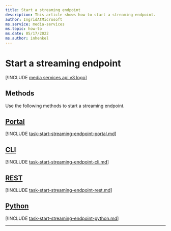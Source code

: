 ```yaml
---
title: Start a streaming endpoint
description: This article shows how to start a streaming endpoint.
author: IngridAtMicrosoft
ms.service: media-services
ms.topic: how-to
ms.date: 05/17/2022
ms.author: inhenkel
---
```


# Start a streaming endpoint

[!INCLUDE [media services api v3 logo](./includes/v3-hr.md)]

## Methods

Use the following methods to start a streaming endpoint.

## [Portal](#tab/portal/)

[!INCLUDE [task-start-streaming-endpoint-portal.md](./includes/task-start-streaming-endpoint-portal.md)]

## [CLI](#tab/cli/)

[!INCLUDE [task-start-streaming-endpoint-cli.md](./includes/task-start-streaming-endpoint-cli.md)]

## [REST](#tab/rest/)

[!INCLUDE [task-start-streaming-endpoint-rest.md](./includes/task-start-streaming-endpoint-rest.md)]

## [Python](#tab/python/)

[!INCLUDE [task-start-streaming-endpoint-python.md](./includes/task-start-streaming-endpoint-python.md)]

---
